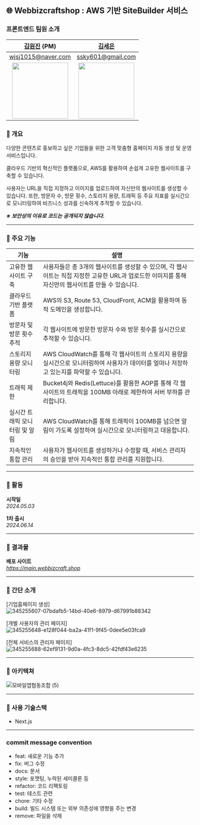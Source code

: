 🌐 Webbizcraftshop : AWS 기반 SiteBuilder 서비스
---
### 프론트엔드 팀원 소개
|                               [김원진](https://github.com/oen0thera) (PM)                                |                                            [김세은](https://github.com/seeun01)                                            |  
|:-----------------------------------------------------------------------------------------------:|:---------------------------------------------------------------------------------------------:|
|                                       wjsj1015@naver.com                                        |                                     ssky601@gmail.com                                      |                                      
|  <img src="https://avatars.githubusercontent.com/u/76833065?s=64&v=4" width="150" height="150"> |  <img src="https://avatars.githubusercontent.com/u/90389593?v=4" width="150" height="150"> |

### 📍 개요
다양한 콘텐츠로 홍보하고 싶은 기업들을 위한 고객 맞춤형 홈페이지 자동 생성 및 운영 서비스입니다. 

클라우드 기반의 혁신적인 플랫폼으로, AWS를 활용하여 손쉽게 고유한 웹사이트를 구축할 수 있습니다.

사용자는 URL을 직접 지정하고 이미지를 업로드하여 자신만의 웹사이트를 생성할 수 있습니다. 또한, 방문자 수, 방문 횟수, 스토리지 용량, 트래픽 등 주요 지표를 실시간으로 모니터링하여 비즈니스 성과를 신속하게 추적할 수 있습니다.

***※ 보안상의 이유로 코드는 공개되지 않습니다.***

---
### 📍 주요 기능
| 기능 | 설명                                                                              |
|---|---------------------------------------------------------------------------------|
| 고유한 웹사이트 구축 | 사용자들은 총 3개의 웹사이트를 생성할 수 있으며, 각 웹사이트는 직접 지정한 고유한 URL과 업로드한 이미지를 통해 자신만의 웹사이트를 만들 수 있습니다. |
| 클라우드 기반 플랫폼 | AWS의 S3, Route 53, CloudFront, ACM을 활용하여 동적 도메인을 생성합니다.        |
| 방문자 및 방문 횟수 추적 | 각 웹사이트에 방문한 방문자 수와 방문 횟수를 실시간으로 추적할 수 있습니다.                                     |
| 스토리지 용량 모니터링 | AWS CloudWatch를 통해 각 웹사이트의 스토리지 용량을 실시간으로 모니터링하여 사용자가 데이터를 얼마나 저장하고 있는지를 파악할 수 있습니다. |
| 트래픽 제한 | Bucket4j와 Redis(Lettuce)를 활용한 AOP를 통해 각 웹사이트의 트래픽을 100MB 아래로 제한하여 서버 부하를 관리합니다. |
| 실시간 트래픽 모니터링 및 알림 | AWS CloudWatch를 통해 트래픽이 100MB를 넘으면 알림이 가도록 설정하여 실시간으로 모니터링하고 대응합니다. |
| 지속적인 통합 관리 | 사용자가 웹사이트를 생성하거나 수정할 때, 서비스 관리자의 승인을 받아 지속적인 통합 관리를 지원합니다. |

---
### 📍 활동
**시작일** <br>
*2024.05.03* <br>

**1차 출시** <br>
*2024.06.14* <br>

---
### 📍 결과물
**배포 사이트** <br>
*https://main.webbizcraft.shop* <br>

<!-- 
**시연 영상** <br>
[1차 출시](https://drive.google.com/file/d/10inKFQjI8fsM7oqXdLQUS53h_G6_GTfK/view?usp=sharing)
-->


---

### 📍 간단 소개
[기업홈페이지 생성] <br>
![345255607-07bdafb5-14bd-40e6-8979-d67991b88342](https://github.com/CloudService-mobile-app/Frontend_Only_Readme/assets/90389593/c11d7e67-fa0e-4977-bbcf-60f90fb46028)

[개별 사용자의 관리 페이지] <br>
![345255648-e128f044-ba2a-41f1-9f45-0dee5e03fca9](https://github.com/CloudService-mobile-app/Frontend_Only_Readme/assets/90389593/3a4b2721-cd0e-45d8-a442-82b2c66539d5)

[전체 서비스의 관리자 페이지] <br>
![345255688-62ef9131-9d0a-4fc3-8dc5-42fdf43e6235](https://github.com/CloudService-mobile-app/Frontend_Only_Readme/assets/90389593/1e9df7f5-a13e-46ad-9443-19b154d44d9b)


---

### 📍 아키텍쳐 
![모바일앱협동조합 (5)](https://github.com/CloudService-mobile-app/Frontend_Only_Readme/assets/90389593/17846b57-66dc-4ad3-8f49-ea05a000750b)

---

### 📍 사용 기술스택
- Next.js

---


### commit message convention
- feat: 새로운 기능 추가
- fix: 버그 수정
- docs: 문서
- style: 포맷팅, 누락된 세미콜론 등
- refactor: 코드 리팩토링
- test: 테스트 관련
- chore: 기타 수정
- build: 빌드 시스템 또는 외부 의존성에 영향을 주는 변경
- remove: 파일을 삭제
